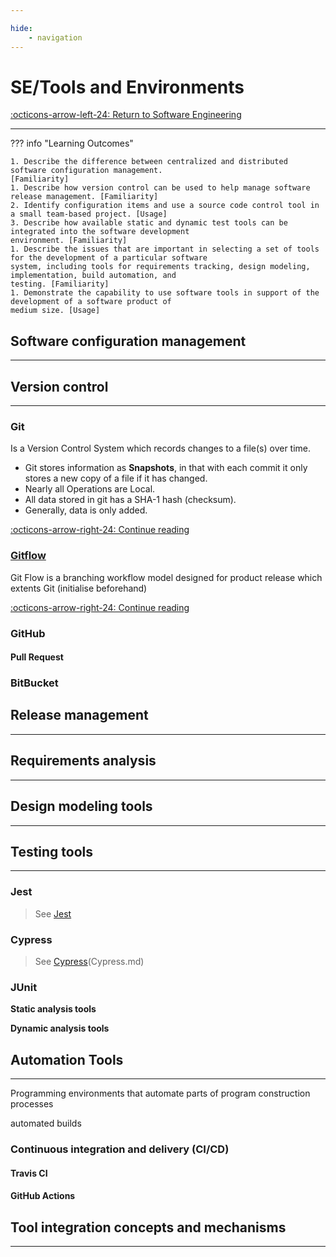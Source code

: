 ```yaml
---

hide:
    - navigation 
---
```

# SE/Tools and Environments

[:octicons-arrow-left-24: Return to Software Engineering](/Bodies-of-Knowledge/Software-Engineering/)

---

??? info "Learning Outcomes"

    1. Describe the difference between centralized and distributed software configuration management.
    [Familiarity]
    1. Describe how version control can be used to help manage software release management. [Familiarity]
    2. Identify configuration items and use a source code control tool in a small team-based project. [Usage]
    3. Describe how available static and dynamic test tools can be integrated into the software development
    environment. [Familiarity]
    1. Describe the issues that are important in selecting a set of tools for the development of a particular software
    system, including tools for requirements tracking, design modeling, implementation, build automation, and
    testing. [Familiarity]
    1. Demonstrate the capability to use software tools in support of the development of a software product of
    medium size. [Usage]

## Software configuration management

---

## Version control

---

### Git

Is a Version Control System which records changes to a file(s) over time.

- Git stores information as **Snapshots**, in that with each commit it only stores a new copy of a file if it has changed. 
- Nearly all Operations are Local. 
- All data stored in git has a SHA-1 hash (checksum).
- Generally, data is only added.

[:octicons-arrow-right-24: Continue reading][Git]

[Git]: More-In-Depth/Git.md

### [Gitflow]

Git Flow is a branching workflow model designed for product release which extents Git (initialise beforehand)

[:octicons-arrow-right-24: Continue reading][Gitflow]

[Gitflow]: More-In-Depth/Gitflow.md

### GitHub

#### Pull Request

### BitBucket

## Release management

---

## Requirements analysis

---

## Design modeling tools

---

## Testing tools

---

### Jest

> See [Jest](More-In-Depth/Jest.md)

### Cypress

> See [Cypress](More-In-Depth)(Cypress.md)

### JUnit

**Static analysis tools**

**Dynamic analysis tools**

## Automation Tools

---

Programming environments that automate parts of program construction processes 

automated builds

### Continuous integration and delivery (CI/CD)

#### Travis CI

#### GitHub Actions

## Tool integration concepts and mechanisms

---

